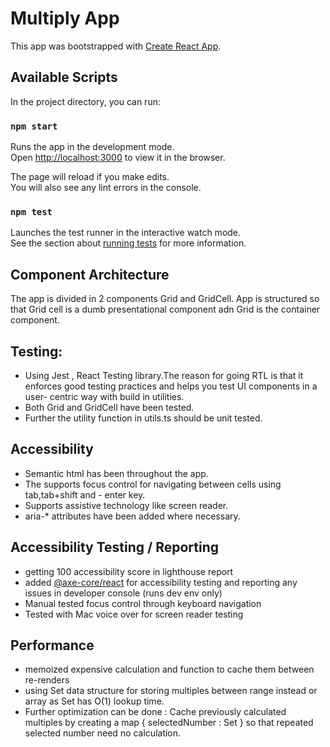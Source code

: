 # Multiply App

This app was bootstrapped with [Create React App](https://github.com/facebook/).

## Available Scripts

In the project directory, you can run:

### `npm start`

Runs the app in the development mode.\
Open [http://localhost:3000](http://localhost:3000) to view it in the browser.

The page will reload if you make edits.\
You will also see any lint errors in the console.

### `npm test`

Launches the test runner in the interactive watch mode.\
See the section about [running tests](https://facebook.github.io/create-react-app/docs/running-tests) for more information.

## Component Architecture

The app is divided in 2 components Grid and GridCell.
App is structured so that Grid cell is a dumb presentational component adn Grid is the container component.

## Testing:

 - Using Jest , React Testing library.The reason for going RTL is that it enforces good testing practices and helps you test UI components in a user-  centric way with build in utilities.
 - Both Grid and GridCell have been tested.
 - Further the utility function in utils.ts should be unit tested.

## Accessibility

- Semantic html has been throughout the app.
- The supports focus control for navigating between cells using tab,tab+shift and - enter key.
- Supports assistive technology like screen reader.
- aria-\* attributes have been added where necessary.

## Accessibility Testing / Reporting

- getting 100 accessibility score in lighthouse report
- added [@axe-core/react](https://www.npmjs.com/package/@axe-core/react) for accessibility testing and reporting any issues in developer console (runs dev env only)
- Manual tested focus control through keyboard navigation
- Tested with Mac voice over for screen reader testing

## Performance

- memoized expensive calculation and function to cache them between re-renders
- using Set data structure for storing multiples between range instead or array as Set has O(1) lookup time.
- Further optimization can be done : Cache previously calculated multiples by creating a map { selectedNumber : Set<numbers> } so that repeated selected number need no calculation.
